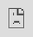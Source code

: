 ```yaml
---
title: Bitcoin Transaction Pending - RBF
post_status: publish
featured_image: /_images/RBF.jpeg
---
```


<iframe src="https://player.vimeo.com/video/847261072?badge=0&amp;autopause=0&amp;player_id=0&amp;app_id=58479" frameborder="0" allow="autoplay; fullscreen; picture-in-picture" allowfullscreen style="position:absolute;top:0;left:0;width:100%;height:100%;" title="076 Bitcoin Transaction Pending - RBF"></iframe>

<div style="margin-bottom:30px;"></div>

## Additional Information
* Learn more about transactions in [my talk from the IDBC2023](https://my.cracktheorange.com/deep-dive_what-is-bitcoin-txs-mining/)
* Check your pending transactions and current fees in the block explorer: Mempool.space

## Transcript

When we are talking about transaction fees in Bitcoin, we also need to talk about a small problem that might come up when a lot of people at the same time are using Bitcoin and that is that one of your transactions is stuck in the mempool and isn't being mined. So that mostly shows up when you see a transaction is pending. 

For instance, you can see on that screen from a wallet I used, I used a too low transaction fee and the bitcoin is pending. So for hours and days, it was not confirmed. Since new blocks are mined every 10 minutes or around every 10 minutes, it'll take an average of at least 10 minutes until your transaction is confirmed. If you set the transaction fee too low, like I did in that example, your transaction might be pending for a longer period as the mempool gets cleared and miners begin to reinclude transactions with lower fees. 

Here you can see one of my transactions, which has been trapped in the mempool for a month. So here you see it's still unconfirmed, and here "time" I sent it a month ago, and you also can see its priority is very, very low. It's number 4,717 under 41,610 transactions in the mempool. What you also can see that back then I was using a wallet without RBF, which is the technique we are talking about in that video. 

RBF stands for replace by fee. And either the wallet didn't do it in a default manner or I didn't say yes, I want to use RBF for that transaction, and meaning that this transaction was not RBF enabled. So I couldn't do that, what I'm going to show you now. So how can you unstuck a transaction with replaced by fee in general? You can also wait. Sometimes low fee transactions remain valid for days and will eventually confirm, but sometimes they don't and they are really dropped. They fall out of the mempool and then you have to send them again. But as long as they are pending and you have replaced by fee activated, you can do that.

How to speed up a slow payment? I had a transaction recently in March, 2023 that was stuck for a week. I paid my dentist in Zimbabwe and used a low fee of 2 sats/vByte. The number of transactions in the mempool reached a new all time high these days, which even kicked my transaction out of the list of transactions in my blue wallet. So I didn't see it there anymore. As the congestion eased, the transaction showed up in my wallet again. It can happen, as I said before, that the transaction falls out of the mempool completely. In that case, the funds will reappear in your wallet and the money needs to be sent a second time, as I said. 

But before doing that, you can look up your transaction in a block explorer like mempool.space. I found mine there because I still knew the Bitcoin address I was sending to. As I saw it in the mempool, I knew that I didn't need to resend it. I had the option to use replace by fee in the blue wallet. I just needed to wait until the transaction reappeared in the blue wallet. And then I did that. I opened the transaction, the detail of the transaction, and then I said "bump fee", and then another screen opened up like this. And there you can choose higher fees. So basically I pay again for the fees, I put in more money so that the miners will take my transaction and put it into their block. As you can see, the blue wallet gives you an estimation of when your transaction will be settled. So if I pay 4 satoshis per byte, my transaction is estimated to be settled in 10 minutes. So I set the fee higher, clicked on create, and the wallet shows me another screen where I can confirm and send the higher transaction fee. After that, I went back into the block explorer to see what changed. And you can see now it says this transaction replaced this transaction, so replaced by fee, but the transaction is still unconfirmed. So RBF replaced by fee is a technique that allows you to speed up a pending transaction.
